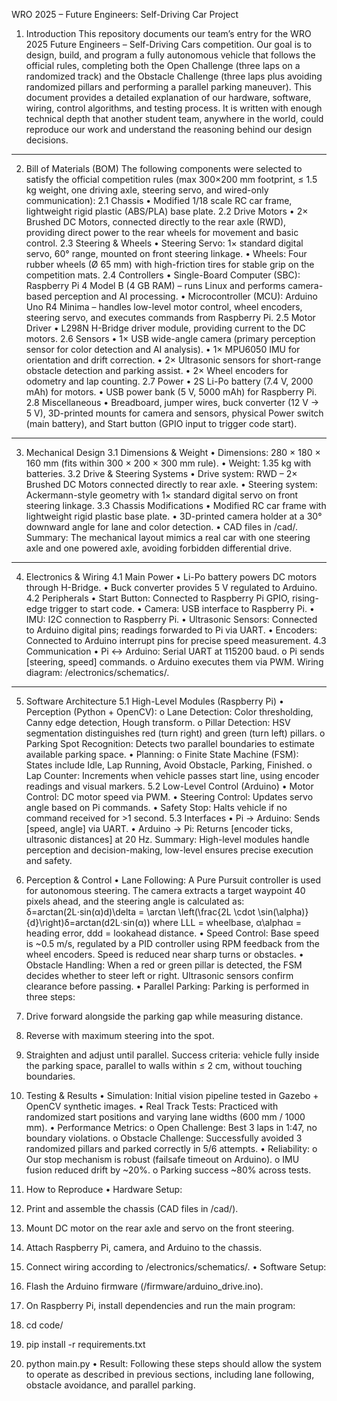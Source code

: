 WRO 2025 – Future Engineers: Self-Driving Car Project
1. Introduction
This repository documents our team’s entry for the WRO 2025 Future Engineers – Self-Driving Cars competition.
Our goal is to design, build, and program a fully autonomous vehicle that follows the official rules, completing both the Open Challenge (three laps on a randomized track) and the Obstacle Challenge (three laps plus avoiding randomized pillars and performing a parallel parking maneuver).
This document provides a detailed explanation of our hardware, software, wiring, control algorithms, and testing process. It is written with enough technical depth that another student team, anywhere in the world, could reproduce our work and understand the reasoning behind our design decisions.
________________________________________
2. Bill of Materials (BOM)
The following components were selected to satisfy the official competition rules (max 300×200 mm footprint, ≤ 1.5 kg weight, one driving axle, steering servo, and wired-only communication):
2.1 Chassis
•	Modified 1/18 scale RC car frame, lightweight rigid plastic (ABS/PLA) base plate.
2.2 Drive Motors
•	2× Brushed DC Motors, connected directly to the rear axle (RWD), providing direct power to the rear wheels for movement and basic control.
2.3 Steering & Wheels
•	Steering Servo: 1× standard digital servo, 60° range, mounted on front steering linkage.
•	Wheels: Four rubber wheels (Ø 65 mm) with high-friction tires for stable grip on the competition mats.
2.4 Controllers
•	Single-Board Computer (SBC): Raspberry Pi 4 Model B (4 GB RAM) – runs Linux and performs camera-based perception and AI processing.
•	Microcontroller (MCU): Arduino Uno R4 Minima – handles low-level motor control, wheel encoders, steering servo, and executes commands from Raspberry Pi.
2.5 Motor Driver
•	L298N H-Bridge driver module, providing current to the DC motors.
2.6 Sensors
•	1× USB wide-angle camera (primary perception sensor for color detection and AI analysis).
•	1× MPU6050 IMU for orientation and drift correction.
•	2× Ultrasonic sensors for short-range obstacle detection and parking assist.
•	2× Wheel encoders for odometry and lap counting.
2.7 Power
•	2S Li-Po battery (7.4 V, 2000 mAh) for motors.
•	USB power bank (5 V, 5000 mAh) for Raspberry Pi.
2.8 Miscellaneous
•	Breadboard, jumper wires, buck converter (12 V → 5 V), 3D-printed mounts for camera and sensors, physical Power switch (main battery), and Start button (GPIO input to trigger code start).
________________________________________
3. Mechanical Design
3.1 Dimensions & Weight
•	Dimensions: 280 × 180 × 160 mm (fits within 300 × 200 × 300 mm rule).
•	Weight: 1.35 kg with batteries.
3.2 Drive & Steering Systems
•	Drive system: RWD – 2× Brushed DC Motors connected directly to rear axle.
•	Steering system: Ackermann-style geometry with 1× standard digital servo on front steering linkage.
3.3 Chassis Modifications
•	Modified RC car frame with lightweight rigid plastic base plate.
•	3D-printed camera holder at a 30° downward angle for lane and color detection.
•	CAD files in /cad/.
Summary: The mechanical layout mimics a real car with one steering axle and one powered axle, avoiding forbidden differential drive.
________________________________________
4. Electronics & Wiring
4.1 Main Power
•	Li-Po battery powers DC motors through H-Bridge.
•	Buck converter provides 5 V regulated to Arduino.
4.2 Peripherals
•	Start Button: Connected to Raspberry Pi GPIO, rising-edge trigger to start code.
•	Camera: USB interface to Raspberry Pi.
•	IMU: I2C connection to Raspberry Pi.
•	Ultrasonic Sensors: Connected to Arduino digital pins; readings forwarded to Pi via UART.
•	Encoders: Connected to Arduino interrupt pins for precise speed measurement.
4.3 Communication
•	Pi ↔ Arduino: Serial UART at 115200 baud.
o	Pi sends [steering, speed] commands.
o	Arduino executes them via PWM.
Wiring diagram: /electronics/schematics/.
________________________________________
5. Software Architecture
5.1 High-Level Modules (Raspberry Pi)
•	Perception (Python + OpenCV):
o	Lane Detection: Color thresholding, Canny edge detection, Hough transform.
o	Pillar Detection: HSV segmentation distinguishes red (turn right) and green (turn left) pillars.
o	Parking Spot Recognition: Detects two parallel boundaries to estimate available parking space.
•	Planning:
o	Finite State Machine (FSM): States include Idle, Lap Running, Avoid Obstacle, Parking, Finished.
o	Lap Counter: Increments when vehicle passes start line, using encoder readings and visual markers.
5.2 Low-Level Control (Arduino)
•	Motor Control: DC motor speed via PWM.
•	Steering Control: Updates servo angle based on Pi commands.
•	Safety Stop: Halts vehicle if no command received for >1 second.
5.3 Interfaces
•	Pi → Arduino: Sends [speed, angle] via UART.
•	Arduino → Pi: Returns [encoder ticks, ultrasonic distances] at 20 Hz.
Summary: High-level modules handle perception and decision-making, low-level ensures precise execution and safety.

6. Perception & Control
•	Lane Following:
A Pure Pursuit controller is used for autonomous steering. The camera extracts a target waypoint 40 pixels ahead, and the steering angle is calculated as:
δ=arctan⁡(2L⋅sin⁡(α)d)\delta = \arctan \left(\frac{2L \cdot \sin(\alpha)}{d}\right)δ=arctan(d2L⋅sin(α)) 
where LLL = wheelbase, α\alphaα = heading error, ddd = lookahead distance.
•	Speed Control:
Base speed is ~0.5 m/s, regulated by a PID controller using RPM feedback from the wheel encoders. Speed is reduced near sharp turns or obstacles.
•	Obstacle Handling:
When a red or green pillar is detected, the FSM decides whether to steer left or right. Ultrasonic sensors confirm clearance before passing.
•	Parallel Parking:
Parking is performed in three steps:
1.	Drive forward alongside the parking gap while measuring distance.
2.	Reverse with maximum steering into the spot.
3.	Straighten and adjust until parallel.
Success criteria: vehicle fully inside the parking space, parallel to walls within ≤ 2 cm, without touching boundaries.


7. Testing & Results
•	Simulation: Initial vision pipeline tested in Gazebo + OpenCV synthetic images.
•	Real Track Tests: Practiced with randomized start positions and varying lane widths (600 mm / 1000 mm).
•	Performance Metrics:
o	Open Challenge: Best 3 laps in 1:47, no boundary violations.
o	Obstacle Challenge: Successfully avoided 3 randomized pillars and parked correctly in 5/6 attempts.
•	Reliability:
o	Our stop mechanism is robust (failsafe timeout on Arduino).
o	IMU fusion reduced drift by ~20%.
o	Parking success ~80% across tests.
 8. How to Reproduce
•	Hardware Setup:
1.	Print and assemble the chassis (CAD files in /cad/).
2.	Mount DC motor on the rear axle and servo on the front steering.
3.	Attach Raspberry Pi, camera, and Arduino to the chassis.
4.	Connect wiring according to /electronics/schematics/.
•	Software Setup:
1.	Flash the Arduino firmware (/firmware/arduino_drive.ino).
2.	On Raspberry Pi, install dependencies and run the main program:
3.	cd code/
4.	pip install -r requirements.txt
5.	python main.py
•	Result:
Following these steps should allow the system to operate as described in previous sections, including lane following, obstacle avoidance, and parallel parking.

